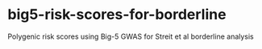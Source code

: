 # big5-risk-scores-for-borderline
Polygenic risk scores using Big-5 GWAS for Streit et al borderline analysis
